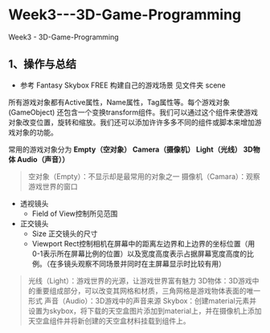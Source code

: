 # Week3---3D-Game-Programming
Week3 - 3D-Game-Programming

## 1、操作与总结
 - 参考 Fantasy Skybox FREE 构建自己的游戏场景
见文件夹 scene

> 
所有游戏对象都有Active属性，Name属性，Tag属性等。每个游戏对象 (GameObject) 还包含一个变换transform组件。我们可以通过这个组件来使游戏对象改变位置，旋转和缩放。我们还可以添加许许多多不同的组件或脚本来增加游戏对象的功能。
> 
常用的游戏对象分为
**Empty（空对象）
Camera（摄像机）
Light（光线）
3D物体
Audio（声音））**
> 空对象（Empty）：不显示却是最常用的对象之一
> 摄像机（Camara）：观察游戏世界的窗口

 - 透视镜头
    - Field of View控制所见范围
  - 正交镜头
    - Size 正交镜头的尺寸
    - Viewport Rect控制相机在屏幕中的距离左边界和上边界的坐标位置（用0-1表示所在屏幕比例的位置）以及宽度高度表示占据屏幕宽度高度的比例。（在多镜头观察不同场景并同时在主屏幕显示时比较有用）
    
> 光线（Light）：游戏世界的光源，让游戏世界富有魅力 
> 3D物体：3D游戏中的重要组成部分，可以改变其网格和材质，三角网格是游戏物体表面的唯一形式 
> 声音（Audio）：3D游戏中的声音来源
> Skybox：创建material元素并设置为skybox，将下载的天空盒图片添加到material上，并在摄像机上添加天空盒组件并将新创建的天空盒材料挂载到组件上。


